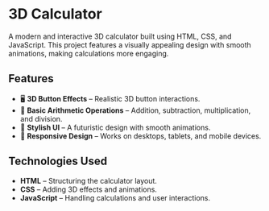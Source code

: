# 3D Calculator

A modern and interactive 3D calculator built using HTML, CSS, and JavaScript. This project features a visually appealing design with smooth animations, making calculations more engaging.

## Features

- 🖥 **3D Button Effects** – Realistic 3D button interactions.
- 🔢 **Basic Arithmetic Operations** – Addition, subtraction, multiplication, and division.
- 🎨 **Stylish UI** – A futuristic design with smooth animations.
- 📱 **Responsive Design** – Works on desktops, tablets, and mobile devices.

## Technologies Used

- **HTML** – Structuring the calculator layout.
- **CSS** – Adding 3D effects and animations.
- **JavaScript** – Handling calculations and user interactions.
